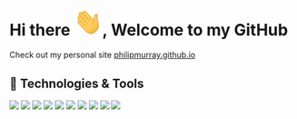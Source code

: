 # Hi there <img src="https://github.com/PhilipMurray/PhilipMurray/blob/master/wave.gif" width="50px">, Welcome to my GitHub



Check out my personal site [philipmurray.github.io](https://philipmurray.github.io/)

## 🔧 Technologies & Tools
![](https://img.shields.io/static/v1?label=Code&message=C%23&color=blue&style=flat-square&logo=C-Sharp)
![](https://img.shields.io/static/v1?label=Code&message=HTML&color=blue&style=flat-square&logo=HTML5)
![](https://img.shields.io/static/v1?label=Code&message=JavaScript&color=blue&style=flat-square&logo=JavaScript)
![](https://img.shields.io/static/v1?label=Code&message=CSS&color=blue&style=flat-square&logo=CSS3)
![](https://img.shields.io/static/v1?label=Tools&message=MS%20SQL&color=blue&style=flat-square&logo=Microsoft-SQL-Server)
![](https://img.shields.io/static/v1?label=Tools&message=Postman&color=blue&style=flat-square&logo=Postman)
![](https://img.shields.io/static/v1?label=Frameworks&message=RESTful%20API&color=blue&style=flat-square&logo=Visual-Studio)
![](https://img.shields.io/static/v1?label=Frameworks&message=.NET&color=blue&style=flat-square&logo=Visual-Studio)
![](https://img.shields.io/static/v1?label=Frameworks&message=.NET%20Core&color=blue&style=flat-square&logo=Visual-Studio)
![](https://img.shields.io/static/v1?label=Frameworks&message=Entity%20Framework&color=blue&style=flat-square&logo=Visual-Studio)
